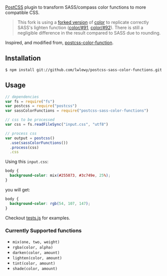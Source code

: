 [PostCSS](https://github.com/postcss/postcss) plugin to transform SASS/compass color functions to more compatible CSS.

>This fork is using a [forked version](https://github.com/ivansky/color) of [color](https://github.com/Qix-/color) to replicate correctly SASS's lighten function ([color/#91](https://github.com/Qix-/color/issues/91), [color/#92](https://github.com/Qix-/color/issues/92)). There is still a negligible difference in the result compared to SASS due to rounding.

Inspired, and modified from, [postcss-color-function](https://github.com/postcss/postcss-color-function).

## Installation

```console
$ npm install git://github.com/lwlewy/postcss-sass-color-functions.git
```

## Usage

```js
// dependencies
var fs = require("fs")
var postcss = require("postcss")
var sassColorFunctions = require("postcss-sass-color-functions")

// css to be processed
var css = fs.readFileSync("input.css", "utf8")

// process css
var output = postcss()
  .use(sassColorFunctions())
  .process(css)
  .css
```

Using this `input.css`:

```css
body {
  background-color: mix(#255073, #3c749e, 25%);
}

```

you will get:

```css
body {
  background-color: rgb(54, 107, 147);
}
```

Checkout [tests.js](tests.js) for examples.


### Currently Supported functions

 - `mix(one, two, weight)`
 - `rgba(color, alpha)`
 - `darken(color, amount)`
 - `lighten(color, amount)`
 - `tint(color, amount)`
 - `shade(color, amount)`
